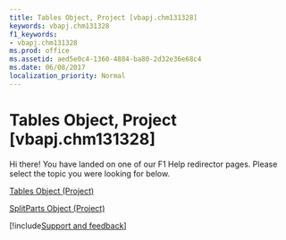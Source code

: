 ```yaml
---
title: Tables Object, Project [vbapj.chm131328]
keywords: vbapj.chm131328
f1_keywords:
- vbapj.chm131328
ms.prod: office
ms.assetid: aed5e0c4-1360-4884-ba80-2d32e36e68c4
ms.date: 06/08/2017
localization_priority: Normal
---
```



# Tables Object, Project [vbapj.chm131328]

Hi there! You have landed on one of our F1 Help redirector pages. Please select the topic you were looking for below.

[Tables Object (Project)](https://msdn.microsoft.com/library/0a8b7dd0-b42b-ed96-4d66-c5d35ddeb8ad%28Office.15%29.aspx)

[SplitParts Object (Project)](https://msdn.microsoft.com/library/bc36310c-9289-a363-f2d6-c8a0991725e5%28Office.15%29.aspx)

[!include[Support and feedback](~/includes/feedback-boilerplate.md)]